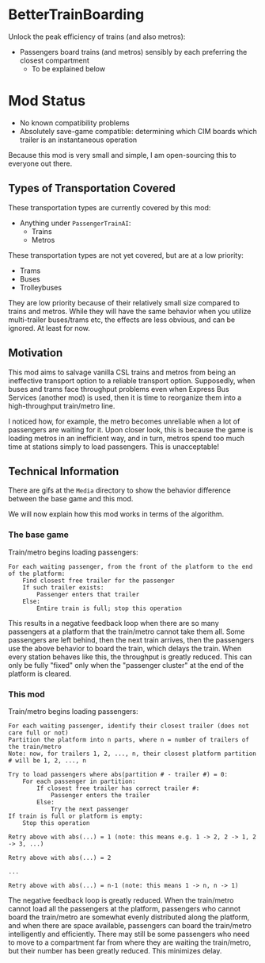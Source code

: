# BetterTrainBoarding
Unlock the peak efficiency of trains (and also metros):

- Passengers board trains (and metros) sensibly by each preferring the closest compartment
  - To be explained below

# Mod Status
- No known compatibility problems
- Absolutely save-game compatible: determining which CIM boards which trailer is an instantaneous operation

Because this mod is very small and simple, I am open-sourcing this to everyone out there.

## Types of Transportation Covered
These transportation types are currently covered by this mod:
- Anything under `PassengerTrainAI`:
  - Trains
  - Metros

These transportation types are not yet covered, but are at a low priority:
- Trams
- Buses
- Trolleybuses

They are low priority because of their relatively small size compared to trains and metros. While they will have the same behavior when you utilize multi-trailer buses/trams etc, the effects are less obvious, and can be ignored. At least for now.

## Motivation

This mod aims to salvage vanilla CSL trains and metros from being an ineffective transport option to a reliable transport option. Supposedly, when buses and trams face throughput problems even when Express Bus Services (another mod) is used, then it is time to reorganize them into a high-throughput train/metro line.

I noticed how, for example, the metro becomes unreliable when a lot of passengers are waiting for it. Upon closer look, this is because the game is loading metros in an inefficient way, and in turn, metros spend too much time at stations simply to load passengers. This is unacceptable!

## Technical Information
There are gifs at the `Media` directory to show the behavior difference between the base game and this mod.

We will now explain how this mod works in terms of the algorithm.

### The base game
Train/metro begins loading passengers:
```
For each waiting passenger, from the front of the platform to the end of the platform:
    Find closest free trailer for the passenger
    If such trailer exists:
        Passenger enters that trailer
    Else:
        Entire train is full; stop this operation
```

This results in a negative feedback loop when there are so many passengers at a platform that the train/metro cannot take them all. Some passengers are left behind, then the next train arrives, then the passengers use the above behavior to board the train, which delays the train. When every station behaves like this, the throughput is greatly reduced. This can only be fully "fixed" only when the "passenger cluster" at the end of the platform is cleared.

### This mod
Train/metro begins loading passengers:

```
For each waiting passenger, identify their closest trailer (does not care full or not)
Partition the platform into n parts, where n = number of trailers of the train/metro
Note: now, for trailers 1, 2, ..., n, their closest platform partition # will be 1, 2, ..., n

Try to load passengers where abs(partition # - trailer #) = 0:
    For each passenger in partition:
        If closest free trailer has correct trailer #:
            Passenger enters the trailer
        Else:
            Try the next passenger
If train is full or platform is empty:
    Stop this operation

Retry above with abs(...) = 1 (note: this means e.g. 1 -> 2, 2 -> 1, 2 -> 3, ...)

Retry above with abs(...) = 2

...

Retry above with abs(...) = n-1 (note: this means 1 -> n, n -> 1)
```

The negative feedback loop is greatly reduced. When the train/metro cannot load all the passengers at the platform, passengers who cannot board the train/metro are somewhat evenly distributed along the platform, and when there are space available, passengers can board the train/metro intelligently and efficiently. There may still be some passengers who need to move to a compartment far from where they are waiting the train/metro, but their number has been greatly reduced. This minimizes delay.
